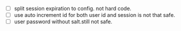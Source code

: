 - [ ] split session expiration to config. not hard code.
- [ ] use auto increment id for both user id and session is not that safe.
- [ ] user password without salt.still not safe.